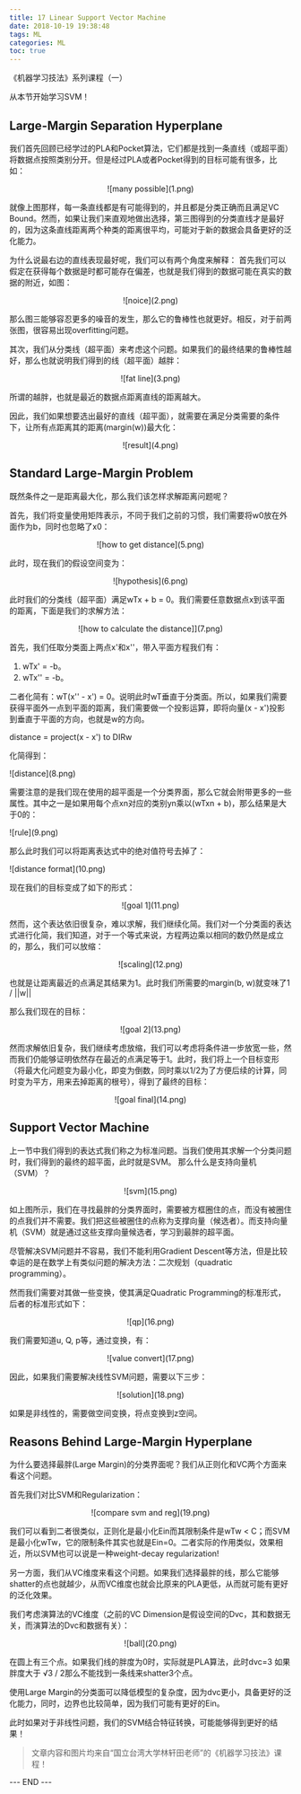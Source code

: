 ```yaml
---
title: 17 Linear Support Vector Machine
date: 2018-10-19 19:38:48
tags: ML
categories: ML
toc: true
---
```


《机器学习技法》系列课程（一）

从本节开始学习SVM！

<!-- more -->

## Large-Margin Separation Hyperplane
我们首先回顾已经学过的PLA和Pocket算法，它们都是找到一条直线（或超平面）将数据点按照类别分开。但是经过PLA或者Pocket得到的目标可能有很多，比如：

<div align=center> ![many possible](1.png) </div>

就像上图那样，每一条直线都是有可能得到的，并且都是分类正确而且满足VC Bound。然而，如果让我们来直观地做出选择，第三图得到的分类直线才是最好的，因为这条直线距离两个种类的距离很平均，可能对于新的数据会具备更好的泛化能力。

为什么说最右边的直线表现最好呢，我们可以有两个角度来解释：
首先我们可以假定在获得每个数据是时都可能存在偏差，也就是我们得到的数据可能在真实的数据的附近，如图：

<div align=center> ![noice](2.png) </div>

那么图三能够容忍更多的噪音的发生，那么它的鲁棒性也就更好。相反，对于前两张图，很容易出现overfitting问题。

其次，我们从分类线（超平面）来考虑这个问题。如果我们的最终结果的鲁棒性越好，那么也就说明我们得到的线（超平面）越胖：

<div align=center> ![fat line](3.png) </div>

所谓的越胖，也就是最近的数据点距离直线的距离越大。

因此，我们如果想要选出最好的直线（超平面），就需要在满足分类需要的条件下，让所有点距离其的距离(margin(w))最大化：

<div align=center> ![result](4.png) </div>

## Standard Large-Margin Problem
既然条件之一是距离最大化，那么我们该怎样求解距离问题呢？

首先，我们将变量使用矩阵表示，不同于我们之前的习惯，我们需要将w0放在外面作为b，同时也忽略了x0：

<div align=center> ![how to get distance](5.png) </div>

此时，现在我们的假设空间变为：

<div align=center> ![hypothesis](6.png) </div>

此时我们的分类线（超平面）满足wTx + b = 0。我们需要任意数据点x到该平面的距离，下面是我们的求解方法：

<div align=center> ![how to calculate the distance]](7.png) </div>

首先，我们任取分类面上两点x'和x''，带入平面方程我们有：

1. wTx' = -b。
2. wTx'' = -b。

二者化简有：wT(x'' - x') = 0。说明此时wT垂直于分类面。所以，如果我们需要获得平面外一点到平面的距离，我们需要做一个投影运算，即将向量(x - x')投影到垂直于平面的方向，也就是w的方向。

distance = project(x - x') to DIRw

化简得到：

<div align> ![distance](8.png) </div>

需要注意的是我们现在使用的超平面是一个分类界面，那么它就会附带更多的一些属性。其中之一是如果用每个点xn对应的类别yn乘以(wTxn + b)，那么结果是大于0的：

<div align> ![rule](9.png) </div>

那么此时我们可以将距离表达式中的绝对值符号去掉了：

<div align> ![distance format](10.png) </div>

现在我们的目标变成了如下的形式：

<div align=center> ![goal 1](11.png) </div>

然而，这个表达依旧很复杂，难以求解，我们继续化简。我们对一个分类面的表达式进行化简，我们知道，对于一个等式来说，方程两边乘以相同的数仍然是成立的，那么，我们可以放缩：

<div align=center> ![scaling](12.png) </div>

也就是让距离最近的点满足其结果为1。此时我们所需要的margin(b, w)就变味了1 / ||w||

那么我们现在的目标：

<div align=center> ![goal 2](13.png) </div>

然而求解依旧复杂，我们继续考虑放缩，我们可以考虑将条件进一步放宽一些，然而我们仍能够证明依然存在最近的点满足等于1。此时，我们将上一个目标变形（将最大化问题变为最小化，即变为倒数，同时乘以1/2为了方便后续的计算，同时变为平方，用来去掉距离的根号），得到了最终的目标：

<div align=center> ![goal final](14.png) </div>


## Support Vector Machine
上一节中我们得到的表达式我们称之为标准问题。当我们使用其求解一个分类问题时，我们得到的最终的超平面，此时就是SVM。
那么什么是支持向量机（SVM）？

<div align=center> ![svm](15.png) </div>

如上图所示，我们在寻找最胖的分类界面时，需要被方框圈住的点，而没有被圈住的点我们并不需要。我们把这些被圈住的点称为支撑向量（候选者）。而支持向量机（SVM）就是通过这些支撑向量候选者，学习到最胖的超平面。

尽管解决SVM问题并不容易，我们不能利用Gradient Descent等方法，但是比较幸运的是在数学上有类似问题的解决方法：二次规划（quadratic programming）。

然而我们需要对其做一些变换，使其满足Quadratic Programming的标准形式，后者的标准形式如下：

<div align=center> ![qp](16.png) </div>

我们需要知道u, Q, p等，通过变换，有：

<div align=center> ![value convert](17.png) </div>

因此，如果我们需要解决线性SVM问题，需要以下三步：

<div align=center> ![solution](18.png) </div>

如果是非线性的，需要做空间变换，将点变换到z空间。

## Reasons Behind Large-Margin Hyperplane
为什么要选择最胖(Large Margin)的分类界面呢？我们从正则化和VC两个方面来看这个问题。

首先我们对比SVM和Regularization：

<div align=center> ![compare svm and reg](19.png) </div>

我们可以看到二者很类似，正则化是最小化Ein而其限制条件是wTw < C；而SVM是最小化wTw，它的限制条件其实也就是Ein=0。二者实际的作用类似，效果相近，所以SVM也可以说是一种weight-decay regularization!

另一方面，我们从VC维度来看这个问题。如果我们选择最胖的线，那么它能够shatter的点也就越少，从而VC维度也就会比原来的PLA更低，从而就可能有更好的泛化效果。

我们考虑演算法的VC维度（之前的VC Dimension是假设空间的Dvc，其和数据无关，而演算法的Dvc和数据有关）：

<div align=center> ![ball](20.png) </div>

在圆上有三个点。如果我们线的胖度为0时，实际就是PLA算法，此时dvc=3
如果胖度大于 √3 / 2那么不能找到一条线来shatter3个点。

使用Large Margin的分类面可以降低模型的复杂度，因为dvc更小，具备更好的泛化能力，同时，边界也比较简单，因为我们可能有更好的Ein。

此时如果对于非线性问题，我们的SVM结合特征转换，可能能够得到更好的结果！


> 文章内容和图片均来自“国立台湾大学林轩田老师”的《机器学习技法》课程！


--- END --- 